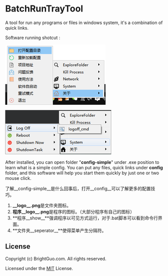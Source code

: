 # BatchRunTrayTool

A tool for run any programs or files in windows system, it's a combination of quick links.



Software running shotcut :

![batch_run_tray_tool](doc/batch_run_tray_tool.png)

![batch_run_tray_tool1](doc/batch_run_tray_tool1.png)

After installed, you can open folder "__config-simple__" under .exe position to learn what is a simple config. You can put any files, quick links under __config__ folder, and this software will help you start them quickly by just one or two mouse click.



了解__config-simple__是什么回事后，打开__config__可以了解更多的配置技巧。

1. **\_\_logo\_\_.png**是文件夹图标。
2. **程序\_\_logo\_\_.png**是程序的图标。（大部分程序有自己的图标）
3. **程序\_\_show\_\_**强调程序以可见方式运行，对于.bat脚本可以看到命令行界面。
4. **文件夹\_\_seperator\_\_**使得菜单产生分隔符。






## License

Copyright (c) BrightGuo.com. All rights reserved.

Licensed under the [MIT](LICENSE.txt) License.
